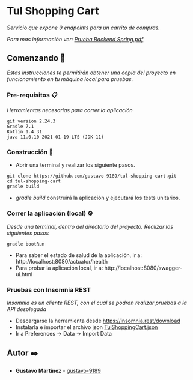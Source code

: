 # Tul Shopping Cart

_Servicio que expone 9 endpoints para un carrito de compras._

_Para mas información ver: [Prueba Backend Spring.pdf](./docs/Prueba%20backend%20-%20Spring.pdf)_

## Comenzando 🚀

_Estas instrucciones te permitirán obtener una copia del proyecto en funcionamiento en tu máquina local para pruebas._

### Pre-requisitos 📋

_Herramientas necesarias para correr la aplicación_

```
git version 2.24.3
Gradle 7.1
Kotlin 1.4.31
java 11.0.10 2021-01-19 LTS (JDK 11)
```

### Construcción 🔧

+ Abrir una terminal y realizar los siguiente pasos.

```
git clone https://github.com/gustavo-9189/tul-shopping-cart.git
cd tul-shopping-cart
gradle build
```
+ _gradle build_ construirá la aplicación y ejecutará los tests unitarios.

### Correr la aplicación (local) ⚙️

_Desde una terminal, dentro del directorio del proyecto. Realizar los siguientes pasos_

```
gradle bootRun
```
+ Para saber el estado de salud de la aplicación, ir a: http://localhost:8080/actuator/health
+ Para probar la aplicación local, ir a: http://localhost:8080/swagger-ui.html

### Pruebas con Insomnia REST
_Insomnia es un cliente REST, con el cual se podran realizar pruebas a la API desplegada_
+ Descargarse la herramienta desde https://insomnia.rest/download
+ Instalarla e importar el archivo json [TulShoppingCart.json](./docs/TulShoppingCart.json)
+ Ir a Preferences -> Data -> Import Data

## Autor ✒️

* **Gustavo Martínez** - [gustavo-9189](https://github.com/gustavo-9189)